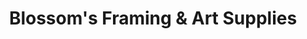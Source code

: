---
title: "Blossom's Framing & Art Supplies"
url: /burnaby/blossoms-framing-und-art-supplies/
shop: Basteln
---